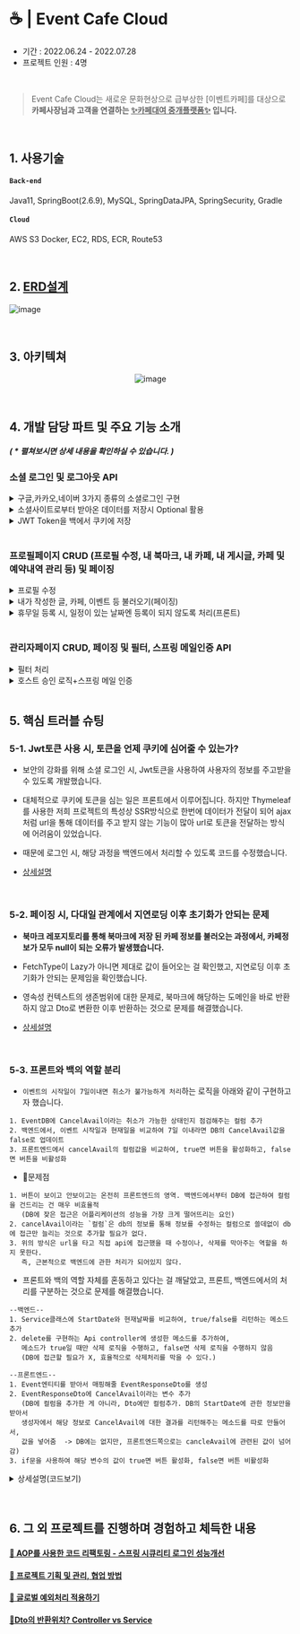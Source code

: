 # ☕ | Event Cafe Cloud 
- 기간 :  2022.06.24 - 2022.07.28  
- 프로젝트 인원 :  4명 

</br>

> Event Cafe Cloud는 새로운 문화현상으로 급부상한 [이벤트카페]를 대상으로  
**카페사장님과 고객을 연결하는 <U>✨카페대여 중개플랫폼✨</U> 입니다.**  

</br>


## 1. 사용기술
#### `Back-end`    
Java11, SpringBoot(2.6.9), MySQL, SpringDataJPA, SpringSecurity, Gradle  
#### `Cloud`    
AWS S3 Docker, EC2, RDS, ECR, Route53

</br>

## 2. [ERD설계]()

![image](https://user-images.githubusercontent.com/93200574/184498197-a78eead7-570a-4ca5-bbb1-33f2e45bc1b9.png)

</br>

## 3. 아키텍쳐
<div align="center">

![image](https://user-images.githubusercontent.com/93200574/184498136-c0ea2482-b5ad-4bc8-af8f-fac04c354ce1.png)

</div>

</br>

## 4. 개발 담당 파트 및 주요 기능 소개 
##### ( * 펼쳐보시면 상세 내용을 확인하실 수 있습니다. )

### 소셜 로그인 및 로그아웃 API

<details>
<summary>구글,카카오,네이버 3가지 종류의 소셜로그인 구현</summary>
<div markdown="1">       

#### [application-oauth.yml🔗](https://github.com/nnakki/eventcafecloud/blob/2dea14bd587ac6b7a26268ed98c6c76556cd94b0/src/main/resources/application-oauth.yml)  

</div>
</details>


<details>
<summary>소셜사이트로부터 받아온 데이터를 저장시 Optional 활용 </summary>
<div markdown="1">       

#### [CustomOAuth2UserService🔗](https://github.com/nnakki/eventcafecloud/blob/2dea14bd587ac6b7a26268ed98c6c76556cd94b0/src/main/java/com/eventcafecloud/oauth/service/CustomOAuth2UserService.java)   
User가 null일 경우(=신규회원) DB에 등록되는 과정에서 Optional로 감싼 부분을 원래 `orElseThrow`로 던져 오류가 발생했어서  
첫 수정 시에는, `orElse(null)`로 받도록 처리했었으나 `null을 반환하지 않기 위해 Optional로 감싸는 건데 null을 반환하는 건 의미가 없다`고  
생각해서 null을 반환하지 않는 형식의 삼항연산자로 처리하였습니다.

![수정전](https://user-images.githubusercontent.com/93200574/185783092-86656ada-1970-46a2-9fb9-1968020df82b.png)
</div>
</details>

<details>
<summary>JWT Token을 백에서 쿠키에 저장</summary>
<div markdown="1">       

#### [OAuth2AuthenticationSuccessHandler🔗](https://github.com/nnakki/eventcafecloud/blob/2dea14bd587ac6b7a26268ed98c6c76556cd94b0/src/main/java/com/eventcafecloud/oauth/handler/OAuth2AuthenticationSuccessHandler.java), [CookieUtil🔗](https://github.com/nnakki/eventcafecloud/blob/2dea14bd587ac6b7a26268ed98c6c76556cd94b0/src/main/java/com/eventcafecloud/utils/CookieUtil.java)  

원래는 토큰을 생성하고 토큰을 포함한 프론트엔드의 URI를 반환하도록 설계되어있었으나,  
대부분의 페이지에 `thymeleaf`를 적용하면서 ssr방식으로 페이지를 반환하다보니 프론트의 uri에 토큰을 심는 게 적합하지 않았습니다.   
> `[방법1]` (사용한 방법)     
Handler에서 cookie에 토큰을 저장해줄 때, HttpOnly 세팅을 잡은 addCookie메소드와 HttpOnly(false) 세팅을 잡은 addCookie메소드를 각각 만들어주고,
리프레시 토큰과 액세스토큰을 각각의 방식으로 따로 저장 (리프레시 토큰은 Http에서 접근할 수 있어선 안되기 때문에 세팅을 바꿔주도록 한다.)  
`[방법2]`
> 1. Handler의 redirect경로를 바꿔서 소셜 로그인 후, queryParam의 형태로 전해진 token을 클라이언트가 볼 수 없는 경로로 전달.  
model.attribute를 통해 view로 토큰값을 넘겨준다.
> 2. JS에서 넘겨받은 토큰값을 쿠키에 저장해준다.(set.cookie)
> 3. ajax 콜을 서버로 보낼 때, Header에 token값을 넣어서 보내준다.  
SpringSecurity의 filter가 Header 토큰을 인식, JWT Token을 인증해줄 수 있도록 -> 이 방법 또한 AJAX를 사용하지 않는 파트가 많아 사용하지x

</div>
</details>



</br>  



### 프로필페이지 CRUD (프로필 수정, 내 북마크, 내 카페, 내 게시글, 카페 및 예약내역 관리 등) 및 페이징</b></summary>

<details>
<summary>프로필 수정</summary>
<div markdown="1">       

#### [profileController🔗](https://github.com/nnakki/eventcafecloud/blob/develop/src/main/java/com/eventcafecloud/user/controller/ProfileController.java), [UserService🔗](https://github.com/nnakki/eventcafecloud/blob/d7e9f086e8b8ad15ccc583e6b2c49eef460e7d9b/src/main/java/com/eventcafecloud/user/service/UserService.java) 

프로필 수정은 `고객 피드백`을 반영하여 `1. 닉네임 중복불가`, `2. 프로필사진, 닉네임 중 한쪽만 선택적으로 수정 가능` 로직을 추가했습니다. 
UserRequestDto에서 유효성 검사가 가능하도록 어노테이션을 추가하였고, 사진이나 닉네임은 원래 저장 되어 있던 정보를 불러와 넘겨줌으로서, 수정하지 않으면 원래 정보가 그대로 기입되도록 설계했습니다. 

</div>
</details>


<details>
<summary>내가 작성한 글, 카페, 이벤트 등 불러오기(페이징)</summary>
<div markdown="1">       

#### 람다식을 이용한 Dto 반환 페이징  
repository에서 Page<CafeBookmark>를 사용하여 북마크리스트를 전달받은 이후, 전달받은 리스트를 `.map`을 사용하여 Page<CafeBookmarkResponseDto>로 반환받았습니다. 
```java
@Data
public class CafeBookmarkResponseDto {

    private Long id;
    .
    .
    private Integer cafeBookmarkCount;

    public CafeBookmarkResponseDto(CafeBookmark bookmark) {
        id = bookmark.getId();
        cafeId = bookmark.getCafe().getId();
        cafeName = bookmark.getCafe().getCafeName();
        cafeInfo = bookmark.getCafe().getCafeInfo();
        cafeImgUrl = bookmark.getCafe().getCafeImages().get(0).getCafeImageUrl();
        cafeWeekdayPrice = bookmark.getCafe().getCafeWeekdayPrice();
        cafeReviewCount = bookmark.getCafe().getCafeReviews().size();
        cafeBookmarkCount = bookmark.getCafe().getCafeBookmarks().size();
    }
}
```

```java
@Transactional
public Page<CafeBookmarkResponseDto> findCafeBookmarkByUserId(Long userId, Pageable pageable) {
    int page = (pageable.getPageNumber() == 0) ? 0 : (pageable.getPageNumber() - 1);
    pageable = PageRequest.of(page, 6, Sort.Direction.DESC, "id");
    Page<CafeBookmark> result = cafeBookmarkRepository.findAllByUserId(userId, pageable);
    return result.map(CafeBookmarkResponseDto::new);
}
```
</div>
</details>


<details>
<summary>휴무일 등록 시, 일정이 있는 날짜엔 등록이 되지 않도록 처리(프론트) </summary>
<div markdown="1">       

1. 카페에 등록된 휴무일(Date)정보와, 일정(Schedule)정보를 모두 받아옵니다. 이 때, DB에는 시작일과 종료일만 등록되어있기 때문에  
사이 기간에 대한 모든 날짜를 받아올 수 있도록 함수를 구현. [CafeService🔗](https://github.com/nnakki/eventcafecloud/blob/1278081d6001056e19cfa08c406aba4c1057ebc9/src/main/java/com/eventcafecloud/cafe/service/CafeService.java)
```java
final String DATE_PATTERN = "yyyy-MM-dd";
SimpleDateFormat sdf = new SimpleDateFormat(DATE_PATTERN);
ArrayList<String> dates = new ArrayList<>();

for (int i = 0; i < eventList.size(); i++) {
    String inputEventStartDate = eventList.get(i).getEventStartDate();
    String inputEventEndDate = eventList.get(i).getEventEndDate();

    Date startDate = sdf.parse(inputEventStartDate);
    Date endDate = sdf.parse(inputEventEndDate);
    Date currentEvent = startDate;

    while (currentEvent.compareTo(endDate) <= 0) {
        dates.add(sdf.format(currentEvent));
        Calendar c = Calendar.getInstance();
        c.setTime(currentEvent);
        c.add(Calendar.DAY_OF_MONTH, 1);
        currentEvent = c.getTime();
    }
}
```
2. 모든 날짜에 대한 정보를 Date 리스트에 담고, View로 전달해줍니다. [hostProfileController🔗](https://github.com/nnakki/eventcafecloud/blob/1278081d6001056e19cfa08c406aba4c1057ebc9/src/main/java/com/eventcafecloud/user/controller/hostProfileController.java)
```java
@GetMapping("/{id}/cafes/{cafeId}/schedule")
 public String getReservationByCafe(@PageableDefault Pageable pageable, @PathVariable Long cafeId, Model model, User loginUser) throws ParseException {
     Page<Event> eventList = eventService.findEventListByCafe(cafeId, pageable);
     Page<CafeSchedule> scheduleList = cafeScheduleService.findCafeScheduleByCafeId(cafeId, pageable);
     ArrayList<String> dates = cafeService.AllReservationListByCafe(cafeId);
     .
     .
     //휴무일등록시, 등록 정보를 받아올 객체를 넘김
     model.addAttribute("requestDto", new CafeScheduleRequestDto());

     return "profile-host/host-schedule";
 }
```
3. View의 JS에서는 해당 날짜의 리스트를 받고, Full Calendar API가 인식할 수 있는 형태로 바꾸어준뒤  
FullCalendar의 DisableDate에 넣어줍니다. [host-schedule.html 🔗](https://github.com/nnakki/eventcafecloud/blob/1278081d6001056e19cfa08c406aba4c1057ebc9/src/main/resources/templates/profile-host/host-schedule.html)
```js
let dates = [[${dates}]];

$.datepicker.setDefaults({
            dateFormat: 'yy-mm-dd',
            .
            .
            beforeShowDay: disableSomeDay
        });

        // 제외할 날짜 (받아오기) - 휴무일, 예약된 날짜
        let disabledDays = dates;
        for (let index = 0; index < disabledDays.length; index++) {
            disabledDays[index] = disabledDays[index].replace(/-0+/g, '-')
        }

        // 날짜 선택을 막기위한 함수
        function disableSomeDay(date) {
            let dates = date.getDate();
            let month = date.getMonth();
            let year = date.getFullYear();

            for (let i = 0; i < disabledDays.length; i++) {
                if ($.inArray(year + '-' + (month + 1) + '-' + dates, disabledDays) !== -1) {
                    return [false];
                }
            }
            return [true];
        }
```
</div>
</details>

</br> 

### 관리자페이지 CRUD, 페이징 및 필터, 스프링 메일인증 API

<details>
<summary>필터 처리</summary>
<div markdown="1">       

#### [AdminController🔗](https://github.com/nnakki/eventcafecloud/blob/1278081d6001056e19cfa08c406aba4c1057ebc9/src/main/java/com/eventcafecloud/user/controller/AdminController.java)
```java
public Page<UserResponseDto> findAllUserList(RoleType roleType, Pageable pageable) {

    Page<User> userList;

    int page = (pageable.getPageNumber() == 0) ? 0 : (pageable.getPageNumber() - 1);
    pageable = PageRequest.of(page, 10, Sort.Direction.DESC, "id");

    if (roleType == null) {
        userList = userRepository.findAll(pageable);
    } else {
        userList = userRepository.findAllByRole(roleType, pageable);
    }

    return userList.map(UserResponseDto::new);
}
```
```java
@GetMapping("/users")
public String getUserList(@PageableDefault Pageable pageable, @RequestParam(required = false, value = "roleType") RoleType roleType, Model model) {
    Page<UserResponseDto> userList = userService.findAllUserList(roleType, pageable);
    model.addAttribute("users", userList);
    model.addAttribute("userRequestDto", new UserRequestDto());
    return "admin/admin-user";
}
```

</div>
</details>


<details>
<summary>호스트 승인 로직+스프링 메일 인증</summary>
<div markdown="1">       

</br>

> 이 프로젝트는 이벤트를 등록하고자 하는 일반 유저와, 카페를 등록하는 호스트(사장) 유저로 권한이 구분됩니다.    
따라서 일반 유저로 가입한 이후, 자신이 호스트라면 `호스트로 등록하는 과정`이 필요하다고 생각했습니다. 


1. 사용자가 사업자등록탭을 눌러 사용자 등록을 하게 되면 `어드민페이지`의 `호스트승인`탭에 추가됩니다. [UserService🔗](https://github.com/nnakki/eventcafecloud/blob/d7e9f086e8b8ad15ccc583e6b2c49eef460e7d9b/src/main/java/com/eventcafecloud/user/service/UserService.java)
```java
@Transactional
   public void saveHostUser(HostUserCreateRequestDto hostUserCreateRequestDto) {

       User user = userRepository.findByUserEmail(hostUserCreateRequestDto.getUserEmail())
               .orElseThrow(() -> new IllegalArgumentException(USER_NOT_FOUND.getMessage()));

       Optional<HostUser> checkUser = hostUserRepository.findByUserEmail(hostUserCreateRequestDto.getUserEmail());

       if (checkUser.isEmpty()) {
           HostUser hostUser = HostUser.builder()
                   .userEmail(hostUserCreateRequestDto.getUserEmail())
                   .certificationFile(hostUserCreateRequestDto.getCertificationFile())
                   .isApprove(ApproveType.WAITING)
                   .build();

           user.registHost(hostUser);
       } else {
           checkUser.get().updateIsApprove();
       }
   }
```
2. 호스트 승인 탭에 추가 된 사용자는 승인/거절에 따라 호스트 유저로 권한이 변경되고, 결과가 가입한 사용자의 메일로 결과가 전송됩니다. [MailService🔗](https://github.com/nnakki/eventcafecloud/blob/1278081d6001056e19cfa08c406aba4c1057ebc9/src/main/java/com/eventcafecloud/mail/MailService.java)    
```JAVA
 @PostMapping("/hosts/{id}/pass")
    public String updateNormalUserToHostUser(@PathVariable Long id) {
        userService.modifyNormalUserToHostUser(id);
        String userEmail = userService.getUserEmailById(id);

        MailTO mail = new MailTO();
        mail.setAddress(userEmail);
        mail.setTitle("EC2 호스트 승인메일입니다.");
        mail.setMessage("호스트로 승인 되셨습니다. 지금 EC2에 접속해 카페를 등록해보세요!\n www.eventcafecloud.com");
        mailService.sendMail(mail);

        return "redirect:/admin/hosts";
    }

    @PostMapping("/hosts/{id}/fail")
    public String updateApproveIsFail(@PathVariable Long id) {
        userService.approveIsFail(id);
        String userEmail = userService.getHostUserEmailById(id);

        MailTO mail = new MailTO();
        mail.setAddress(userEmail);
        mail.setTitle("EC2 호스트 승인메일입니다.");
        mail.setMessage("호스트로 승인이 거절되었습니다. 사업자 등록증을 다시 확인하신 뒤 신청해주세요.\n www.eventcafecloud.com");
        mailService.sendMail(mail);

        return "redirect:/admin/hosts";
    }
}
``` 

#### [AdminController🔗](https://github.com/nnakki/eventcafecloud/blob/1278081d6001056e19cfa08c406aba4c1057ebc9/src/main/java/com/eventcafecloud/user/controller/AdminController.java)


</div>
</details>



</br>

## 5. 핵심 트러블 슈팅 

### 5-1. Jwt토큰 사용 시, 토큰을 언제 쿠키에 심어줄 수 있는가?
- 보안의 강화를 위해 소셜 로그인 시, Jwt토큰을 사용하여 사용자의 정보를 주고받을 수 있도록 개발했습니다.
  
- 대체적으로 쿠키에 토큰을 심는 일은 프론트에서 이루어집니다. 하지만 Thymeleaf를 사용한 저희 프로젝트의 특성상 SSR방식으로 한번에 데이터가 전달이 되어 ajax 처럼 url을 통해 데이터를 주고 받지 않는 기능이 많아 url로 토큰을 전달하는 방식에 어려움이 있었습니다. 
  
- 때문에 로그인 시, 해당 과정을 백엔드에서 처리할 수 있도록 코드를 수정했습니다. 
  
- [상세설명](https://velog.io/@nnakki/SpringSecurityJWTOAuth2를-사용한-소셜로그인)  

</br>  
  
### 5-2. 페이징 시, 다대일 관계에서 지연로딩 이후 초기화가 안되는 문제
- **북마크 레포지토리를 통해 북마크에 저장 된 카페 정보를 불러오는 과정에서, 카페정보가 모두 null이 되는 오류가 발생했습니다.**

- FetchType이 Lazy가 아니면 제대로 값이 들어오는 걸 확인했고, 지연로딩 이후 초기화가 안되는 문제임을 확인했습니다.

- 영속성 컨텍스트의 생존범위에 대한 문제로, 북마크에 해당하는 도메인을 바로 반환하지 않고 Dto로 변환한 이후 반환하는 것으로 문제를 해결했습니다.  

- [상세설명](https://velog.io/@nnakki/페이징시-다대일-관계에서-지연로딩-이후-초기화가-안되는-이유) 

</br>  

### 5-3. 프론트와 백의 역할 분리
- `이벤트의 시작일이 7일이내면 취소가 불가능하게 처리`하는 로직을 아래와 같이 구현하고자 했습니다. 
```
1. EventDB에 CancelAvail이라는 취소가 가능한 상태인지 점검해주는 컬럼 추가
2. 백엔드에서, 이벤트 시작일과 현재일을 비교하여 7일 이내라면 DB의 CancelAvail값을 false로 업데이트
3. 프론트엔드에서 cancelAvail의 컬럼값을 비교하여, true면 버튼을 활성화하고, false면 버튼을 비활성화
```
- 🔻문제점 
```
1. 버튼이 보이고 안보이고는 온전히 프론트엔드의 영역. 백엔드에서부터 DB에 접근하여 컬럼을 건드리는 건 매우 비효율적
   (DB에 잦은 접근은 어플리케이션의 성능을 가장 크게 떨어뜨리는 요인)
2. cancelAvail이라는 `컬럼`은 db의 정보를 통해 정보를 수정하는 컬럼으로 쓸데없이 db에 접근만 늘리는 것으로 추가할 필요가 없다. 
3. 위의 방식은 url을 타고 직접 api에 접근했을 때 수정이나, 삭제를 막아주는 역할을 하지 못한다. 
   즉, 근본적으로 백엔드에 관한 처리가 되어있지 않다.
```
- 프론트와 백의 역할 자체를 혼동하고 있다는 걸 깨달았고, 프론트, 백엔드에서의 처리를 구분하는 것으로 문제를 해결했습니다.
```
--백엔드--
1. Service클래스에 StartDate와 현재날짜를 비교하여, true/false를 리턴하는 메소드 추가 
2. delete를 구현하는 Api controller에 생성한 메소드를 추가하여, 
   메소드가 true일 때만 삭제 로직을 수행하고, false면 삭제 로직을 수행하지 않음
   (DB에 접근할 필요가 X, 효율적으로 삭제처리를 막을 수 있다.)

--프론트엔드--
1. Event엔티티를 받아서 매핑해줄 EventResponseDto를 생성
2. EventResponseDto에 CancelAvail이라는 변수 추가 
   (DB에 컬럼을 추가한 게 아니라, Dto에만 컬럼추가. DB의 StartDate에 관한 정보만을 받아서
   생성자에서 해당 정보로 CancelAvail에 대한 결과를 리턴해주는 메소드를 따로 만들어서, 
   값을 넣어줌  -> DB에는 없지만, 프론트엔드쪽으로는 cancleAvail에 관련된 값이 넘어감)
3. if문을 사용하여 해당 변수의 값이 true면 버튼 활성화, false면 버튼 비활성화
```

<details>
<summary>상세설명(코드보기)</summary>
<div markdown="1">      

#### 백엔드 [EventService🔗](https://github.com/nnakki/eventcafecloud/blob/df05bef524e1dd565d582ea5309c676bc66b5634/src/main/java/com/eventcafecloud/event/service/EventService.java), [EventController🔗](https://github.com/nnakki/eventcafecloud/blob/df05bef524e1dd565d582ea5309c676bc66b5634/src/main/java/com/eventcafecloud/event/controller/EventController.java) 
```java
/**
 * 이벤트기간과 오늘을 비교해서 취소상태를 변경하는 메소드
 */
public boolean isEventCancleAvail(Long id) {
    Date now;
    Calendar cal = java.util.Calendar.getInstance();
    cal.add(Calendar.DATE, +7);
    now = cal.getTime();

    Event event = eventRepository.getById(id);

    SimpleDateFormat sdf = new SimpleDateFormat("yyyy-MM-dd");
    String deadline = sdf.format(now);

    return event.getEventStartDate().compareTo(deadline) > 0;
  }
}
```

```java
//이벤트삭제(마이페이지)
    @DeleteMapping("/profile/{userId}/delete/{eventNumber}")
    public String deleteEventFromProfile(@PathVariable Long eventNumber, @PathVariable Long userId) {
        boolean result = eventService.isEventCancleAvail(eventNumber);
        if (result == true) {
            eventService.removeEvent(eventNumber);
        } else {
            return "redirect:/users/profile/" + userId + "/reservation";
        }
        return "redirect:/users/profile/" + userId + "/reservation";
    }

```

#### 프론트엔드 [reservation.html🔗](https://github.com/nnakki/eventcafecloud/blob/472a1d1191a6b05daf457b58a5ceb4ebc32269e5/src/main/resources/templates/profile/fragments/reservation.html)
```html
<form id="delete-form" method="post"
      th:action="@{'/profile/'+${userId}+'/delete/'+${event.id}}">
    <input name="_method" type="hidden" value="DELETE"/>
    <button class="delete-button" onclick="return confirm(this.getAttribute('data-confirm-delete'))"
            th:if="${event.isCancel==true}"
            th:data-confirm-delete="|정말 취소하시겠습니까?|">취소
    </button>
</form>
```

</div>
</details>



</br>  

 
</br>

## 6. 그 외 프로젝트를 진행하며 경험하고 체득한 내용
  
#### [🔗 AOP를 사용한 코드 리팩토링 - 스프링 시큐리티 로그인 성능개선](https://velog.io/@nnakki/AOP를-사용한-코드-리팩토링-HandlerMethodArgumentResolver)  
#### [🔗 프로젝트 기획 및 관리, 협업 방법](https://velog.io/@nnakki/프로젝트-관리-과정)  
#### [🔗 글로벌 예외처리 적용하기](https://velog.io/@nnakki/글로벌-예외처리-적용하기) 
#### [🔗Dto의 반환위치? Controller vs Service](https://velog.io/@nnakki/Dto의-반환위치-Controller-vs-Service)  

</br>
 
  
